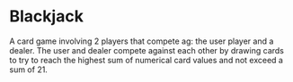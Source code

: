 # Blackjack
A card game involving 2 players that compete ag: the user player and a dealer. The user and dealer compete against each other by drawing cards to try to reach the highest sum of numerical card values and not exceed a sum of 21.

